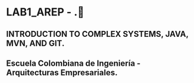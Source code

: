 # LAB1_AREP - .🚀

## INTRODUCTION TO COMPLEX SYSTEMS, JAVA, MVN, AND GIT.
## Escuela Colombiana de Ingeniería - Arquitecturas Empresariales.





